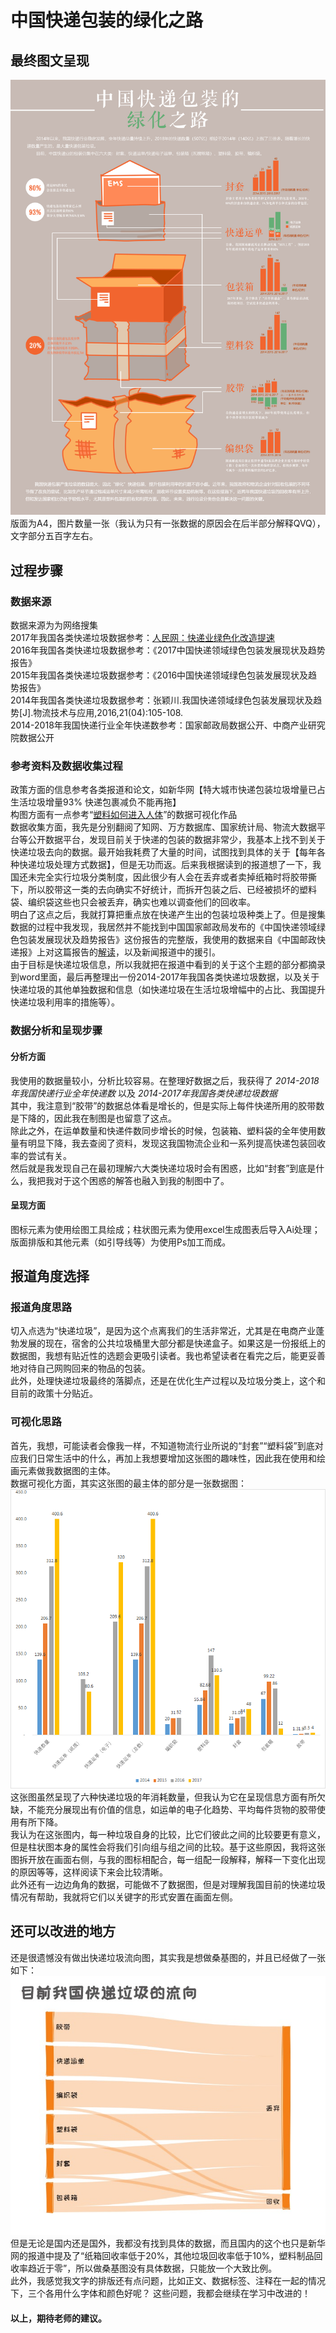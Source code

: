 # 中国快递包装的绿化之路 #
## 最终图文呈现 ##
![](https://github.com/Chenyu-Li008/Homework/blob/master/week4/2.jpg)  
版面为A4，图片数量一张（我认为只有一张数据的原因会在后半部分解释QVQ），文字部分五百字左右。  
## 过程步骤 ##
### 数据来源 ###
数据来源为为网络搜集  
2017年我国各类快递垃圾数据参考：[人民网：快递业绿色化改造提速](http://env.people.com.cn/n1/2018/0730/c1010-30177184.html)  
2016年我国各类快递垃圾数据参考：《2017中国快递领域绿色包装发展现状及趋势报告》  
2015年我国各类快递垃圾数据参考：《2016中国快递领域绿色包装发展现状及趋势报告》  
2014年我国各类快递垃圾数据参考：张颖川.我国快递领域绿色包装发展现状及趋势[J].物流技术与应用,2016,21(04):105-108.  
2014-2018年我国快递行业全年快递数参考：国家邮政局数据公开、中商产业研究院数据公开  
### 参考资料及数据收集过程 ###
政策方面的信息参考各类报道和论文，如新华网【特大城市快递包装垃圾增量已占生活垃圾增量93% 快递包裹减负不能再拖】  
构图方面有一点参考“[塑料如何进入人体](https://www.zcool.com.cn/work/ZMzU5MjIyNDA=.html)”的数据可视化作品  
数据收集方面，我先是分别翻阅了知网、万方数据库、国家统计局、物流大数据平台等公开数据平台，发现目前关于快递的包装的数据非常少，我基本上找不到关于快递垃圾去向的数据。最开始我耗费了大量的时间，试图找到具体的关于【每年各种快递垃圾处理方式数据】，但是无功而返。后来我根据读到的报道想了一下，我国还未完全实行垃圾分类制度，因此很少有人会在丢弃或者卖掉纸箱时将胶带撕下，所以胶带这一类的去向确实不好统计，而拆开包装之后、已经被损坏的塑料袋、编织袋这些也只会被丢弃，确实也难以调查他们的回收率。  
明白了这点之后，我就打算把重点放在快递产生出的包装垃圾种类上了。但是搜集数据的过程中我发现，我居然并不能找到中国国家邮政局发布的《中国快递领域绿色包装发展现状及趋势报告》这份报告的完整版，我使用的数据来自《中国邮政快递报》上对这篇报告的[解读](http://gdgz.spb.gov.cn/zcfg_7527/201710/t20171018_1377459.html)，以及新闻报道中的援引。  
由于目标是快递垃圾信息，所以我就把在报道中看到的关于这个主题的部分都摘录到word里面，最后再整理出一份2014-2017年我国各类快递垃圾数据，以及关于快递垃圾的其他单独数据和信息（如快递垃圾在生活垃圾增幅中的占比、我国提升快递垃圾利用率的措施等）。  
### 数据分析和呈现步骤 ###
#### 分析方面 ####
我使用的数据量较小，分析比较容易。在整理好数据之后，我获得了 _2014-2018年我国快递行业全年快递数_ 以及 _2014-2017年我国各类快递垃圾数据_   
其中，我注意到“胶带”的数据总体看是增长的，但是实际上每件快递所用的胶带数是下降的，因此我在制图是也留意了这点。  
除此之外，在运单数量和快递件数同步增长的时候，包装箱、塑料袋的全年使用数量有明显下降，我去查阅了资料，发现这我国物流企业和一系列提高快递包装回收率的尝试有关。  
然后就是我发现自己在最初理解六大类快递垃圾时会有困惑，比如“封套”到底是什么，我把我对于这个困惑的解答也融入到我的制图中了。  
#### 呈现方面 ####
图标元素为使用绘图工具绘成；柱状图元素为使用excel生成图表后导入Ai处理；版面排版和其他元素（如引导线等）为使用Ps加工而成。  
## 报道角度选择 ##
### 报道角度思路 ###
切入点选为“快递垃圾”，是因为这个点离我们的生活非常近，尤其是在电商产业蓬勃发展的现在，宿舍的公共垃圾桶里大部分都是快递盒子。如果这是一份报纸上的数据图，我想有贴近性的选题会更吸引读者。我也希望读者在看完之后，能更妥善地对待自己网购回来的物品的包装。  
此外，处理快递垃圾最终的落脚点，还是在优化生产过程以及垃圾分类上，这个和目前的政策十分贴近。
### 可视化思路 ###
首先，我想，可能读者会像我一样，不知道物流行业所说的“封套”“塑料袋”到底对应我们日常生活中的什么，再加上我想要增加这张图的趣味性，因此我在使用和绘画元素做我数据图的主体。  
数据可视化方面，其实这张图的最主体的部分是一张数据图：  
![](https://github.com/Chenyu-Li008/Homework/blob/master/week4/3.png)  
这张图虽然呈现了六种快递垃圾的年消耗数量，但我认为它在呈现信息方面有所欠缺，不能充分展现出有价值的信息，如运单的电子化趋势、平均每件货物的胶带使用有所下降。  
我认为在这张图内，每一种垃圾自身的比较，比它们彼此之间的比较要更有意义，但是柱状图本身的属性会将我们引向组与组之间的比较。基于这些原因，我将这张图拆开放在画面右侧，与我的图标相配合，每一组配一段解释，解释一下变化出现的原因等等，这样阅读下来会比较清晰。  
此外还有一边边角角的数据，可能做不了数据图，但是对理解我国目前的快递垃圾情况有帮助，我就将它们以关键字的形式安置在画面左侧。  
## 还可以改进的地方 ##
还是很遗憾没有做出快递垃圾流向图，其实我是想做桑基图的，并且已经做了一张如下：  
![](https://github.com/Chenyu-Li008/Homework/blob/master/week4/4.jpg)  
但是无论是国内还是国外，我都没有找到具体的数据，而且国内的这个也只是新华网的报道中提及了“纸箱回收率低于20%，其他垃圾回收率低于10%，塑料制品回收率趋近于零”，所以做桑基图没有具体数据，只能放一个大致比例。  
此外，我感觉我文字的排版还有点问题，比如正文、数据标签、注释在一起的情况下，三个各用什么字体和颜色好呢？
这些问题，我都会继续在学习中改进的！  
#### 以上，期待老师的建议。 ####
